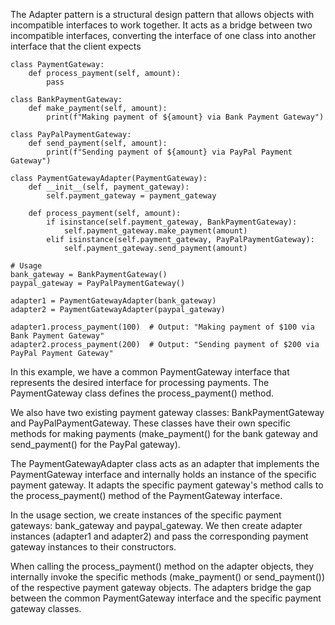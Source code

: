 The Adapter pattern is a structural design pattern that allows objects with incompatible interfaces to work together. It acts as a bridge between two incompatible interfaces, converting the interface of one class into another interface that the client expects

```
class PaymentGateway:
    def process_payment(self, amount):
        pass

class BankPaymentGateway:
    def make_payment(self, amount):
        print(f"Making payment of ${amount} via Bank Payment Gateway")

class PayPalPaymentGateway:
    def send_payment(self, amount):
        print(f"Sending payment of ${amount} via PayPal Payment Gateway")

class PaymentGatewayAdapter(PaymentGateway):
    def __init__(self, payment_gateway):
        self.payment_gateway = payment_gateway

    def process_payment(self, amount):
        if isinstance(self.payment_gateway, BankPaymentGateway):
            self.payment_gateway.make_payment(amount)
        elif isinstance(self.payment_gateway, PayPalPaymentGateway):
            self.payment_gateway.send_payment(amount)

# Usage
bank_gateway = BankPaymentGateway()
paypal_gateway = PayPalPaymentGateway()

adapter1 = PaymentGatewayAdapter(bank_gateway)
adapter2 = PaymentGatewayAdapter(paypal_gateway)

adapter1.process_payment(100)  # Output: "Making payment of $100 via Bank Payment Gateway"
adapter2.process_payment(200)  # Output: "Sending payment of $200 via PayPal Payment Gateway"

```

In this example, we have a common PaymentGateway interface that represents the desired interface for processing payments. The PaymentGateway class defines the process_payment() method.

We also have two existing payment gateway classes: BankPaymentGateway and PayPalPaymentGateway. These classes have their own specific methods for making payments (make_payment() for the bank gateway and send_payment() for the PayPal gateway).

The PaymentGatewayAdapter class acts as an adapter that implements the PaymentGateway interface and internally holds an instance of the specific payment gateway. It adapts the specific payment gateway's method calls to the process_payment() method of the PaymentGateway interface.

In the usage section, we create instances of the specific payment gateways: bank_gateway and paypal_gateway. We then create adapter instances (adapter1 and adapter2) and pass the corresponding payment gateway instances to their constructors.

When calling the process_payment() method on the adapter objects, they internally invoke the specific methods (make_payment() or send_payment()) of the respective payment gateway objects. The adapters bridge the gap between the common PaymentGateway interface and the specific payment gateway classes.
